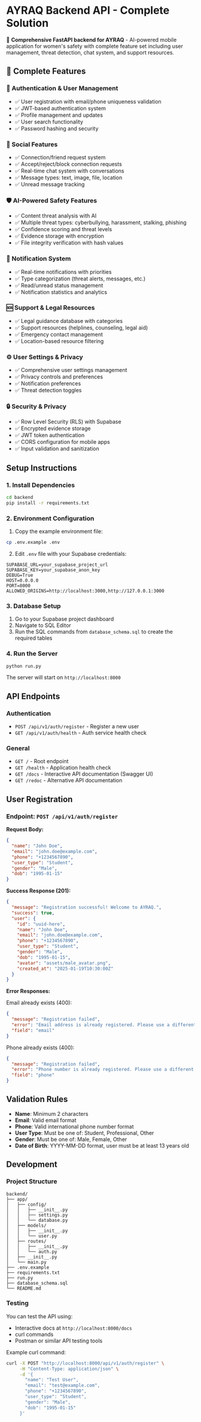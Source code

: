 # AYRAQ Backend API - Complete Solution

🚀 **Comprehensive FastAPI backend for AYRAQ** - AI-powered mobile application for women's safety with complete feature set including user management, threat detection, chat system, and support resources.

## 🎯 Complete Features

### 🔐 Authentication & User Management
- ✅ User registration with email/phone uniqueness validation
- ✅ JWT-based authentication system
- ✅ Profile management and updates
- ✅ User search functionality
- ✅ Password hashing and security

### 🤝 Social Features
- ✅ Connection/friend request system
- ✅ Accept/reject/block connection requests
- ✅ Real-time chat system with conversations
- ✅ Message types: text, image, file, location
- ✅ Unread message tracking

### 🛡️ AI-Powered Safety Features
- ✅ Content threat analysis with AI
- ✅ Multiple threat types: cyberbullying, harassment, stalking, phishing
- ✅ Confidence scoring and threat levels
- ✅ Evidence storage with encryption
- ✅ File integrity verification with hash values

### 🔔 Notification System
- ✅ Real-time notifications with priorities
- ✅ Type categorization (threat alerts, messages, etc.)
- ✅ Read/unread status management
- ✅ Notification statistics and analytics

### 🆘 Support & Legal Resources
- ✅ Legal guidance database with categories
- ✅ Support resources (helplines, counseling, legal aid)
- ✅ Emergency contact management
- ✅ Location-based resource filtering

### ⚙️ User Settings & Privacy
- ✅ Comprehensive user settings management
- ✅ Privacy controls and preferences
- ✅ Notification preferences
- ✅ Threat detection toggles

### 🔒 Security & Privacy
- ✅ Row Level Security (RLS) with Supabase
- ✅ Encrypted evidence storage
- ✅ JWT token authentication
- ✅ CORS configuration for mobile apps
- ✅ Input validation and sanitization

## Setup Instructions

### 1. Install Dependencies

```bash
cd backend
pip install -r requirements.txt
```

### 2. Environment Configuration

1. Copy the example environment file:
```bash
cp .env.example .env
```

2. Edit `.env` file with your Supabase credentials:
```env
SUPABASE_URL=your_supabase_project_url
SUPABASE_KEY=your_supabase_anon_key
DEBUG=True
HOST=0.0.0.0
PORT=8000
ALLOWED_ORIGINS=http://localhost:3000,http://127.0.0.1:3000
```

### 3. Database Setup

1. Go to your Supabase project dashboard
2. Navigate to SQL Editor
3. Run the SQL commands from `database_schema.sql` to create the required tables

### 4. Run the Server

```bash
python run.py
```

The server will start on `http://localhost:8000`

## API Endpoints

### Authentication

- `POST /api/v1/auth/register` - Register a new user
- `GET /api/v1/auth/health` - Auth service health check

### General

- `GET /` - Root endpoint
- `GET /health` - Application health check
- `GET /docs` - Interactive API documentation (Swagger UI)
- `GET /redoc` - Alternative API documentation

## User Registration

### Endpoint: `POST /api/v1/auth/register`

**Request Body:**
```json
{
  "name": "John Doe",
  "email": "john.doe@example.com",
  "phone": "+1234567890",
  "user_type": "Student",
  "gender": "Male",
  "dob": "1995-01-15"
}
```

**Success Response (201):**
```json
{
  "message": "Registration successful! Welcome to AYRAQ.",
  "success": true,
  "user": {
    "id": "uuid-here",
    "name": "John Doe",
    "email": "john.doe@example.com",
    "phone": "+1234567890",
    "user_type": "Student",
    "gender": "Male",
    "dob": "1995-01-15",
    "avatar": "assets/male_avatar.png",
    "created_at": "2025-01-19T10:30:00Z"
  }
}
```

**Error Responses:**

Email already exists (400):
```json
{
  "message": "Registration failed",
  "error": "Email address is already registered. Please use a different email or try logging in.",
  "field": "email"
}
```

Phone already exists (400):
```json
{
  "message": "Registration failed",
  "error": "Phone number is already registered. Please use a different phone number or try logging in.",
  "field": "phone"
}
```

## Validation Rules

- **Name**: Minimum 2 characters
- **Email**: Valid email format
- **Phone**: Valid international phone number format
- **User Type**: Must be one of: Student, Professional, Other
- **Gender**: Must be one of: Male, Female, Other
- **Date of Birth**: YYYY-MM-DD format, user must be at least 13 years old

## Development

### Project Structure
```
backend/
├── app/
│   ├── config/
│   │   ├── __init__.py
│   │   ├── settings.py
│   │   └── database.py
│   ├── models/
│   │   ├── __init__.py
│   │   └── user.py
│   ├── routes/
│   │   ├── __init__.py
│   │   └── auth.py
│   ├── __init__.py
│   └── main.py
├── .env.example
├── requirements.txt
├── run.py
├── database_schema.sql
└── README.md
```

### Testing

You can test the API using:
- Interactive docs at `http://localhost:8000/docs`
- curl commands
- Postman or similar API testing tools

Example curl command:
```bash
curl -X POST "http://localhost:8000/api/v1/auth/register" \
     -H "Content-Type: application/json" \
     -d '{
       "name": "Test User",
       "email": "test@example.com",
       "phone": "+1234567890",
       "user_type": "Student",
       "gender": "Male",
       "dob": "1995-01-15"
     }'
```
